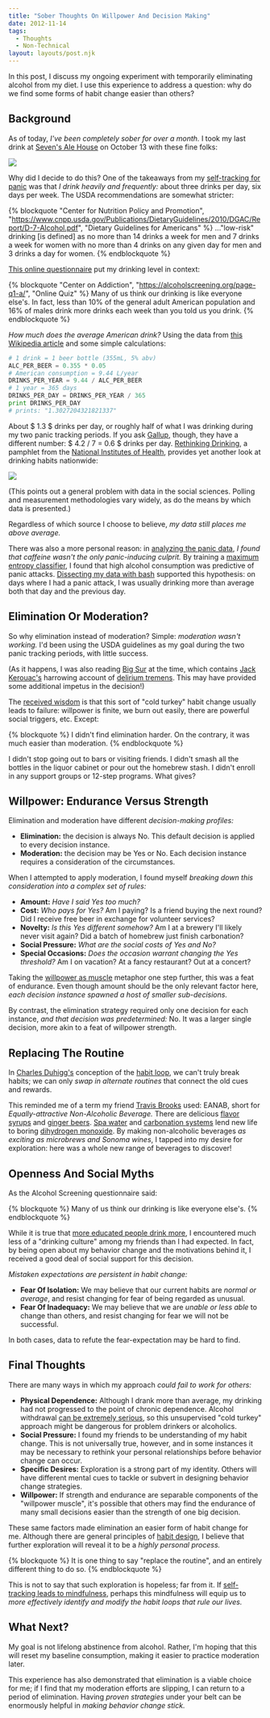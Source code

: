 ```yaml
---
title: "Sober Thoughts On Willpower And Decision Making"
date: 2012-11-14
tags:
  - Thoughts
  - Non-Technical
layout: layouts/post.njk
---
```


In this post, I discuss my ongoing experiment with temporarily eliminating alcohol from my diet. I use this experience to address a question: why do we find some forms of habit change easier than others?

<!-- more -->

## Background

As of today, *I've been completely sober for over a month.* I took my last drink at [Seven's Ale House](http://goo.gl/maps/nSxLn) on October 13 with these fine folks:

<img src="https://lh6.googleusercontent.com/-chtv-noAeXM/UKQNQdVUz1I/AAAAAAAAANQ/8zTq_kKfbCU/s640/sevens-pub.jpg" />

Why did I decide to do this? One of the takeaways from my [self-tracking for panic](/blog/2012/10/14/self-tracking-for-panic-another-dataset/) was that *I drink heavily and frequently:* about three drinks per day, six days per week. The USDA recommendations are somewhat stricter:

{% blockquote "Center for Nutrition Policy and Promotion", "https://www.cnpp.usda.gov/Publications/DietaryGuidelines/2010/DGAC/Report/D-7-Alcohol.pdf", "Dietary Guidelines for Americans" %}
..."low-risk" drinking [is defined] as no more than 14 drinks a week for men and 7 drinks a week for women with no more than 4 drinks on any given day for men and 3 drinks a day for women.
{% endblockquote %}

[This online questionnaire](https://alcoholscreening.org/page-q1-a/) put my drinking level in context:

{% blockquote "Center on Addiction", "https://alcoholscreening.org/page-q1-a/", "Online Quiz" %}
Many of us think our drinking is like everyone else's.  In fact, less than 10% of the general adult American population and 16% of males drink more drinks each week than you told us you drink.
{% endblockquote %}

*How much does the average American drink?* Using the data from [this Wikipedia article](http://en.wikipedia.org/wiki/List_of_countries_by_alcohol_consumption) and some simple calculations:

```py
# 1 drink = 1 beer bottle (355mL, 5% abv)
ALC_PER_BEER = 0.355 * 0.05
# American consumption = 9.44 L/year
DRINKS_PER_YEAR = 9.44 / ALC_PER_BEER
# 1 year = 365 days
DRINKS_PER_DAY = DRINKS_PER_YEAR / 365
print DRINKS_PER_DAY
# prints: "1.3027204321821337"
```

About $ 1.3 $ drinks per day, or roughly half of what I was drinking during my two panic tracking periods. If you ask [Gallup](http://www.gallup.com/poll/156770/majority-drink-alcohol-averaging-four-drinks-week.aspx), though, they have a different number: $ 4.2 / 7 = 0.6 $ drinks per day. [Rethinking Drinking](http://pubs.niaaa.nih.gov/publications/RethinkingDrinking/Rethinking_Drinking.pdf), a pamphlet from the [National Institutes of Health](http://www.nih.gov/), provides yet another look at drinking habits nationwide:

<img src="https://lh3.googleusercontent.com/-vEbziueqO8I/UKQN1vuM15I/AAAAAAAAANg/ermiP-4-0oA/s800/nih-alcohol-use.jpg" />

(This points out a general problem with data in the social sciences. Polling and measurement methodologies vary widely, as do the means by which data is presented.)

Regardless of which source I choose to believe, *my data still places me above average.*

There was also a more personal reason: in [analyzing the panic data](/blog/2012/10/09/self-tracking-for-panic-an-even-deeper-look/), *I found that caffeine wasn't the only panic-inducing culprit.* By training a [maximum entropy classifier](https://github.com/candu/quantified-savagery-files/blob/master/Panic/recovery-journal/panic_maxent.py), I found that high alcohol consumption was predictive of panic attacks. [Dissecting my data with bash](/blog/2012/10/08/self-tracking-for-panic-a-deeper-look/) supported this hypothesis: on days where I had a panic attack, I was usually drinking more than average both that day and the previous day.

## Elimination Or Moderation?

So why elimination instead of moderation? Simple: *moderation wasn't working.* I'd been using the USDA guidelines as my goal during the two panic tracking periods, with little success.

(As it happens, I was also reading [Big Sur](http://www.emptymirrorbooks.com/beat/kerouac-big-sur.html) at the time, which contains [Jack Kerouac's](http://www.jackkerouac.com/) harrowing account of [delirium tremens](http://www.ncbi.nlm.nih.gov/pubmedhealth/PMH0001771/). This may have provided some additional impetus in the decision!)

The [received wisdom](http://strategicsimplicity.com/3-reasons-to-form-new-habits-slowly-and-how-i-failed) is that this sort of "cold turkey" habit change usually leads to failure: willpower is finite, we burn out easily, there are powerful social triggers, etc. Except:

{% blockquote %}
I didn't find elimination harder. On the contrary, it was much easier than moderation.
{% endblockquote %}

I didn't stop going out to bars or visiting friends. I didn't smash all the bottles in the liquor cabinet or pour out the homebrew stash. I didn't enroll in any support groups or 12-step programs. What gives?

## Willpower: Endurance Versus Strength

Elimination and moderation have different *decision-making profiles:*

- **Elimination:** the decision is always No. This default decision is applied to every decision instance.
- **Moderation:** the decision may be Yes or No. Each decision instance requires a consideration of the circumstances.

When I attempted to apply moderation, I found myself *breaking down this consideration into a complex set of rules:*

- **Amount:** *Have I said Yes too much?*
- **Cost:** *Who pays for Yes?* Am I paying? Is a friend buying the next round? Did I receive free beer in exchange for volunteer services?
- **Novelty:** *Is this Yes different somehow?* Am I at a brewery I'll likely never visit again? Did a batch of homebrew just finish carbonation?
- **Social Pressure:** *What are the social costs of Yes and No?*
- **Special Occasions:** *Does the occasion warrant changing the Yes threshold?* Am I on vacation? At a fancy restaurant? Out at a concert?

Taking the [willpower as muscle](http://scopeblog.stanford.edu/2011/12/29/a-conversation-about-the-science-of-willpower/) metaphor one step further, this was a feat of endurance. Even though amount should be the only relevant factor here, *each decision instance spawned a host of smaller sub-decisions.*

By contrast, the elimination strategy required only one decision for each instance, *and that decision was predetermined:* No. It was a larger single decision, more akin to a feat of willpower strength.

## Replacing The Routine

In [Charles Duhigg's](http://charlesduhigg.com/) conception of the [habit loop](http://charlesduhigg.com/how-habits-work/), we can't truly break habits; we can only *swap in alternate routines* that connect the old cues and rewards.

This reminded me of a term my friend [Travis Brooks](http://www.linkedin.com/pub/travis-brooks/4/668/b44) used: EANAB, short for *Equally-attractive Non-Alcoholic Beverage.* There are delicious [flavor syrups](http://shop.torani.com/Bacon-Flavored-Syrup/p/TOR-431248&c=Torani@Syrups?utm_source=google&utm_medium=cpc&adtype=pla&kw=&gclid=CNL6sv21z7MCFQuCQgod-RcAgA) and [ginger beers](http://www.bundaberg.com/info/product_range/ginger_beer/). [Spa water](http://www.myrecipes.com/recipe/herb-infused-spa-water-10000000682668/) and [carbonation systems](http://store.primowater.com/Carbonators.aspx) lend new life to boring [dihydrogen monoxide](http://www.dhmo.org/facts.html). By making non-alcoholic beverages *as exciting as microbrews and Sonoma wines*, I tapped into my desire for exploration: here was a whole new range of beverages to discover!

## Openness And Social Myths

As the Alcohol Screening questionnaire said:

{% blockquote %}
Many of us think our drinking is like everyone else's.
{% endblockquote %}

While it is true that [more educated people drink more](http://www.psychologytoday.com/blog/the-scientific-fundamentalist/201010/why-intelligent-people-drink-more-alcohol), I encountered much less of a "drinking culture" among my friends than I had expected. In fact, by being open about my behavior change and the motivations behind it, I received a good deal of social support for this decision.

*Mistaken expectations are persistent in habit change:*

- **Fear Of Isolation:** We may believe that our current habits are *normal or average*, and resist changing for fear of being regarded as unusual.
- **Fear Of Inadequacy:** We may believe that we are *unable or less able* to change than others, and resist changing for fear we will not be successful.

In both cases, data to refute the fear-expectation may be hard to find.

## Final Thoughts

There are many ways in which my approach *could fail to work for others:*

- **Physical Dependence:** Although I drank more than average, my drinking had not progressed to the point of chronic dependence. Alcohol withdrawal [can be extremely serious](http://www.ncbi.nlm.nih.gov/pubmedhealth/PMH0001769/), so this unsupervised "cold turkey" approach might be dangerous for problem drinkers or alcoholics.
- **Social Pressure:** I found my friends to be understanding of my habit change. This is not universally true, however, and in some instances it may be necessary to rethink your personal relationships before behavior change can occur.
- **Specific Desires:** Exploration is a strong part of my identity. Others will have different mental cues to tackle or subvert in designing behavior change strategies.
- **Willpower:** If strength and endurance are separable components of the "willpower muscle", it's possible that others may find the endurance of many small decisions easier than the strength of one big decision.

These same factors made elimination an easier form of habit change for me. Although there are general principles of [habit design](http://www.meetup.com/habitdesign/), I believe that further exploration will reveal it to be a *highly personal process.*

{% blockquote %}
It is one thing to say "replace the routine", and an entirely different thing to do so.
{% endblockquote %}

This is not to say that such exploration is hopeless; far from it. If [self-tracking leads to mindfulness](http://quantifiedself.com/2010/12/a-futurists-take-on-self-tracking-and-mindfulness/), perhaps this mindfulness will equip us to *more effectively identify and modify the habit loops that rule our lives.*

## What Next?

My goal is not lifelong abstinence from alcohol. Rather, I'm hoping that this will reset my baseline consumption, making it easier to practice moderation later.

This experience has also demonstrated that elimination is a viable choice for me; if I find that my moderation efforts are slipping, I can return to a period of elimination. Having *proven strategies* under your belt can be enormously helpful in *making behavior change stick.*
